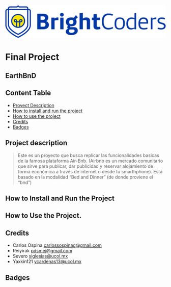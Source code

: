 ![BrightCoders Logo](img/logo.png)

# Final Project

## EarthBnD
## Content Table
  - [Proyect Description](#-01--project-description)
  - [How to install and run the project](#-how-to-install-and-run-the-project)
  - [How to use the project](#-how-to-use-the-project)
  - [Credits](#-credits)
  - [Badges](#-badges)

## Project description

> Este es un proyecto que busca replicar las funcionalidades basicas de la famosa plataforma Air-Bnb. (Airbnb es un mercado comunitario que sirve para publicar, dar publicidad y reservar alojamiento de forma económica a través de internet o desde tu smarthphone). Está basado en la modalidad “Bed and Dinner” (de donde proviene el “bnd”)

## How to Install and Run the Project
## How to Use the Project.
## Credits
  - Carlos Ospina carlossospinag@gmail.com
  - Reiyirak pdsmej@gmail.com
  - Severo siglesias@ucol.mx
  - Yaxkin121 ycardenas13@ucol.mx
## Badges
